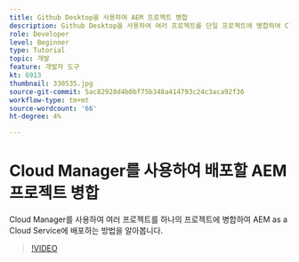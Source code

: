 ```yaml
---
title: Github Desktop을 사용하여 AEM 프로젝트 병합
description: Github Desktop을 사용하여 여러 프로젝트를 단일 프로젝트에 병합하여 Cloud Manager를 사용하여 AEM as a Cloud Service으로 배포하는 방법을 알아봅니다.
role: Developer
level: Beginner
type: Tutorial
topic: 개발
feature: 개발자 도구
kt: 6913
thumbnail: 330535.jpg
source-git-commit: 5ac82928d4b0bf75b348a414793c24c3aca92f36
workflow-type: tm+mt
source-wordcount: '66'
ht-degree: 4%

---
```



# Cloud Manager를 사용하여 배포할 AEM 프로젝트 병합

Cloud Manager를 사용하여 여러 프로젝트를 하나의 프로젝트에 병합하여 AEM as a Cloud Service에 배포하는 방법을 알아봅니다.

>[!VIDEO](https://video.tv.adobe.com/v/330535/?quality=12&learn=on)